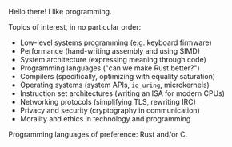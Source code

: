 Hello there!  I like programming.

Topics of interest, in no particular order:
- Low-level systems programming (e.g. keyboard firmware)
- Performance (hand-writing assembly and using SIMD)
- System architecture (expressing meaning through code)
- Programming languages ("can we make Rust better?")
- Compilers (specifically, optimizing with equality saturation)
- Operating systems (system APIs, `io_uring`, microkernels)
- Instruction set architectures (writing an ISA for modern CPUs)
- Networking protocols (simplifying TLS, rewriting IRC)
- Privacy and security (cryptography in communication)
- Morality and ethics in technology and programming

Programming languages of preference: Rust and/or C.
